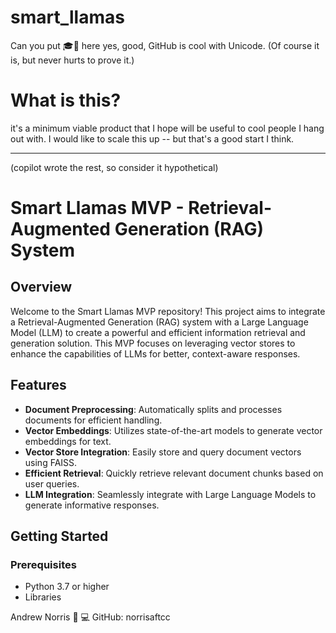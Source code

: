 # smart_llamas
Can you put 🎓🦙 here yes, good, GitHub is cool with Unicode. (Of course it is, but never hurts to prove it.)

# What is this?
it's a minimum viable product that I hope will be useful to cool people I hang out with.
I would like to scale this up -- but that's a good start I think.

-----
(copilot wrote the rest, so consider it hypothetical)
# Smart Llamas MVP - Retrieval-Augmented Generation (RAG) System

## Overview

Welcome to the Smart Llamas MVP repository! This project aims to integrate a Retrieval-Augmented Generation (RAG) system with a Large Language Model (LLM) to create a powerful and efficient information retrieval and generation solution. This MVP focuses on leveraging vector stores to enhance the capabilities of LLMs for better, context-aware responses.

## Features

- **Document Preprocessing**: Automatically splits and processes documents for efficient handling.
- **Vector Embeddings**: Utilizes state-of-the-art models to generate vector embeddings for text.
- **Vector Store Integration**: Easily store and query document vectors using FAISS.
- **Efficient Retrieval**: Quickly retrieve relevant document chunks based on user queries.
- **LLM Integration**: Seamlessly integrate with Large Language Models to generate informative responses.

## Getting Started

### Prerequisites

- Python 3.7 or higher
- Libraries


Andrew Norris 🤖 💻
GitHub: norrisaftcc
